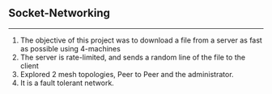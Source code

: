## Socket-Networking
---

1. The objective of this project was to download a file from a server as fast as possible using 4-machines
2. The server is rate-limited, and sends a random line of the file to the client
3. Explored 2 mesh topologies, Peer to Peer and the administrator.
4. It is a fault tolerant network.
 
 
 
 
 
